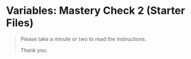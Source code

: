 # Variables: Mastery Check 2 (Starter Files)

> Please take a minute or two to read the instructions.
>
> Thank you.
